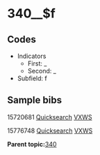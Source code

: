 # 340\_\_$f

## Codes

-   Indicators
    -   First: \_
    -   Second: \_
-   Subfield: f

## Sample bibs

15720681 [Quicksearch](https://search.library.yale.edu/catalog/15720681) [VXWS](http://prodorbis.library.yale.edu:7014/vxws/GetHoldingsService?bibId=15720681)

15776748 [Quicksearch](https://search.library.yale.edu/catalog/15776748) [VXWS](http://prodorbis.library.yale.edu:7014/vxws/GetHoldingsService?bibId=15776748)

**Parent topic:**[340](../../tags/340/340.md)

